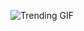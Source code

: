 ![Trending GIF](https://media0.giphy.com/media/v1.Y2lkPThiYjIxNzcyNnhtcXJjem9mN3kxY2RyOXZxdGNjN2JoanNybTUzOWZ2ZDJyN3h5MyZlcD12MV9naWZzX3NlYXJjaCZjdD1n/bGgsc5mWoryfgKBx1u/giphy.gif)
